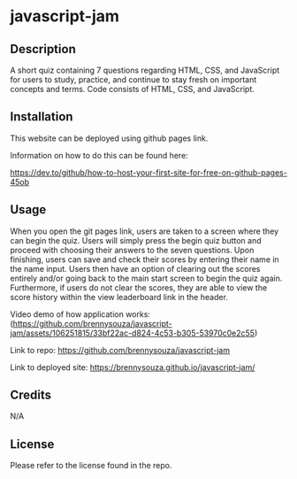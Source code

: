 # javascript-jam

## Description
A short quiz containing 7 questions regarding HTML, CSS, and JavaScript for users to study, practice, and continue to stay fresh on important concepts and terms. Code consists of HTML, CSS, and JavaScript.

## Installation
This website can be deployed using github pages link.

Information on how to do this can be found here:

https://dev.to/github/how-to-host-your-first-site-for-free-on-github-pages-45ob

## Usage 
When you open the git pages link, users are taken to a screen where they can begin the quiz. Users will simply press the begin quiz button and proceed with choosing their answers to the seven questions. Upon finishing, users can save and check their scores by entering their name in the name input. Users then have an option of clearing out the scores entirely and/or going back to the main start screen to begin the quiz again. Furthermore, if users do not clear the scores, they are able to view the score history within the view leaderboard link in the header. 

Video demo of how application works: (https://github.com/brennysouza/javascript-jam/assets/106251815/33bf22ac-d824-4c53-b305-53970c0e2c55)

Link to repo: https://github.com/brennysouza/javascript-jam

Link to deployed site: https://brennysouza.github.io/javascript-jam/

## Credits
N/A

## License
Please refer to the license found in the repo. 